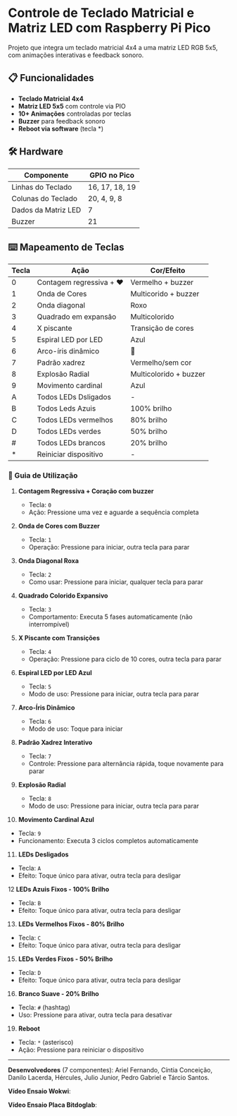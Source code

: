 # Controle de Teclado Matricial e Matriz LED com Raspberry Pi Pico

Projeto que integra um teclado matricial 4x4 a uma matriz LED RGB 5x5, com animações interativas e feedback sonoro.

## 📋 Funcionalidades
- **Teclado Matricial 4x4**
- **Matriz LED 5x5** com controle via PIO
- **10+ Animações** controladas por teclas
- **Buzzer** para feedback sonoro
- **Reboot via software** (tecla *)

## 🛠 Hardware
| Componente       | GPIO no Pico |
|------------------|--------------|
| Linhas do Teclado| 16, 17, 18, 19 | 
| Colunas do Teclado| 20, 4, 9, 8 |
| Dados da Matriz LED| 7          |
| Buzzer           | 21           |


## ⌨️ Mapeamento de Teclas
| Tecla | Ação                          | Cor/Efeito                 |
|-------|-------------------------------|----------------------------|
| 0     | Contagem regressiva + ❤️      | Vermelho + buzzer          |
| 1     | Onda de Cores             | Multicorido + buzzer        |
| 2     | Onda diagonal                | Roxo                       |
| 3     | Quadrado em expansão         | Multicolorido              |
| 4     | X piscante                   | Transição de cores         |
| 5     | Espiral LED por LED          | Azul                       |
| 6     | Arco-íris dinâmico           | 🌈                         |
| 7     | Padrão xadrez                | Vermelho/sem cor           |
| 8     | Explosão Radial              | Multicolorido + buzzer     |
| 9     | Movimento cardinal           | Azul                       |
| A     | Todos LEDs Dsligados         | -                          |
| B     | Todos Leds Azuis             | 100% brilho                |
| C     | Todos LEDs vermelhos         | 80% brilho                 |
| D     | Todos LEDs verdes            | 50% brilho                 |
| #     | Todos LEDs brancos           | 20% brilho                 |
| *     | Reiniciar dispositivo        | -                          |

### 🎨 Guia de Utilização

1. **Contagem Regressiva + Coração com buzzer**  
   - Tecla: `0`  
   - Ação: Pressione uma vez e aguarde a sequência completa

2. **Onda de Cores com Buzzer**  
   - Tecla: `1`  
   - Operação: Pressione para iniciar, outra tecla para parar

3. **Onda Diagonal Roxa**  
   - Tecla: `2`  
   - Como usar: Pressione para iniciar, qualquer tecla para parar

4. **Quadrado Colorido Expansivo**  
   - Tecla: `3`  
   - Comportamento: Executa 5 fases automaticamente (não interrompível)

5. **X Piscante com Transições**  
   - Tecla: `4`  
   - Operação: Pressione para ciclo de 10 cores, outra tecla para parar

6. **Espiral LED por LED Azul**  
   - Tecla: `5`  
   - Modo de uso: Pressione para iniciar, outra tecla para parar

7. **Arco-Íris Dinâmico**  
   - Tecla: `6`  
   - Modo de uso: Toque para iniciar

8. **Padrão Xadrez Interativo**  
   - Tecla: `7`  
   - Controle: Pressione para alternância rápida, toque novamente para parar

9. **Explosão Radial**  
   - Tecla: `8`  
   - Modo de uso: Pressione para iniciar, outra tecla para parar

10. **Movimento Cardinal Azul**  
   - Tecla: `9`  
   - Funcionamento: Executa 3 ciclos completos automaticamente

11. **LEDs Desligados**  
   - Tecla: `A`  
   - Efeito: Toque único para ativar, outra tecla para desligar

12 **LEDs Azuis Fixos - 100% Brilho**  
   - Tecla: `B`  
   - Efeito: Toque único para ativar, outra tecla para desligar

13. **LEDs Vermelhos Fixos - 80% Brilho**  
   - Tecla: `C`  
   - Efeito: Toque único para ativar, outra tecla para desligar

15. **LEDs Verdes Fixos - 50% Brilho**  
   - Tecla: `D`  
   - Efeito: Toque único para ativar, outra tecla para desligar

16. **Branco Suave - 20% Brilho**
   - Tecla: `#` (hashtag)  
   - Uso: Pressione para ativar, outra tecla para desativar

19. **Reboot**  
   - Tecla: `*` (asterisco)  
   - Ação: Pressione para reiniciar o dispositivo 
   
   --------------------------------------------------
**Desenvolvedores** (7 componentes): Ariel Fernando, Cíntia Conceição, Danilo Lacerda, Hércules, Julio Junior, Pedro Gabriel e Tárcio Santos.

**Vídeo Ensaio Wokwi**: 

**Vídeo Ensaio Placa Bitdoglab**: 
